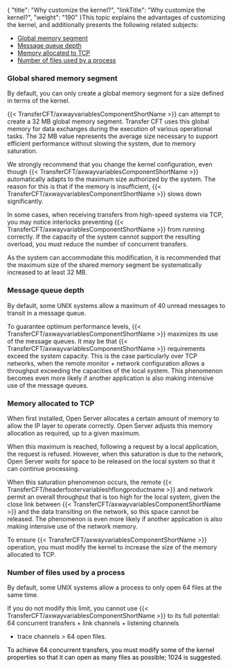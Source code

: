 {
    "title": "Why  customize the kernel?",
    "linkTitle": "Why customize the kernel?",
    "weight": "190"
}This topic explains the advantages of customizing the kernel, and additionally
presents the following related subjects:

- [Global
    memory segment](#Global_memory_segment)
- [Message
    queue depth](#Message_queue_depth)
- [Memory
    allocated to TCP](#Memory_allocated_to_TCP)
- [Number
    of files used by a process](#Number_of_files_used_by_a_process)

<span id="Global_memory_segment"></span>

### Global shared memory segment

By default, you can only create a global memory segment for a size defined
in terms of the kernel.

{{< TransferCFT/axwayvariablesComponentShortName  >}} can attempt to create a 32 MB global memory segment. Transfer
CFT uses this global memory for data exchanges during the execution of
various operational tasks. The 32 MB value represents the average size
necessary to support efficient performance without slowing the system,
due to memory saturation.

We strongly recommend that you change the kernel configuration, even
though {{< TransferCFT/axwayvariablesComponentShortName  >}} automatically adapts to the maximum size authorized
by the system. The reason for this is that if the memory is insufficient,
{{< TransferCFT/axwayvariablesComponentShortName  >}} slows down significantly.

In some cases, when receiving transfers from high-speed systems via
TCP, you may notice interlocks preventing {{< TransferCFT/axwayvariablesComponentShortName  >}} from running correctly.
If the capacity of the system cannot support the resulting overload, you
must reduce the number of concurrent transfers.

As the system can accommodate this modification, it is recommended that
the maximum size of the shared memory segment be systematically increased
to at least 32 MB.

<span id="Message_queue_depth"></span>

### Message queue depth

By default, some UNIX systems allow a maximum of 40 unread messages
to transit in a message queue.

To guarantee optimum performance levels, {{< TransferCFT/axwayvariablesComponentShortName  >}} maximizes its
use of the message queues. It may be that {{< TransferCFT/axwayvariablesComponentShortName  >}} requirements exceed
the system capacity. This is the case particularly over TCP networks,
when the remote monitor + network configuration allows a throughput exceeding
the capacities of the local system. This phenomenon becomes even more
likely if another application is also making intensive use of the message
queues.

<span id="Memory_allocated_to_TCP"></span>

### Memory allocated to TCP

When first installed, Open Server allocates a certain amount of memory
to allow the IP layer to operate correctly. Open Server adjusts this memory
allocation as required, up to a given maximum.

When this maximum is reached, following a request by a local application,
the request is refused. However, when this saturation is due to the network,
Open Server *waits* for space to be released on the local system
so that it can continue processing.

When this saturation phenomenon occurs, the remote {{< TransferCFT/headerfootervariableshflongproductname  >}} and network
permit an overall throughput that is too high for the local system, given
the close link between {{< TransferCFT/axwayvariablesComponentShortName  >}} and the data transiting on the network,
so this space cannot be released. The phenomenon is even more likely if
another application is also making intensive use of the network memory.

To ensure {{< TransferCFT/axwayvariablesComponentShortName  >}} operation, you must modify the kernel to increase
the size of the memory allocated to TCP.

<span id="Number_of_files_used_by_a_process"></span>

### Number of files used by a process

By default, some UNIX systems allow a process to only open 64 files
at the same time.

If you do not modify this limit, you cannot use {{< TransferCFT/axwayvariablesComponentShortName  >}} to its
full potential: 64 concurrent transfers + link channels + listening channels
+ trace channels &gt; 64 open files.

<span style="color: #000000;">To achieve 64 concurrent transfers, you must modify some of the kernel
properties so that it can open as many files as possible; 1024 is suggested.
</span>
